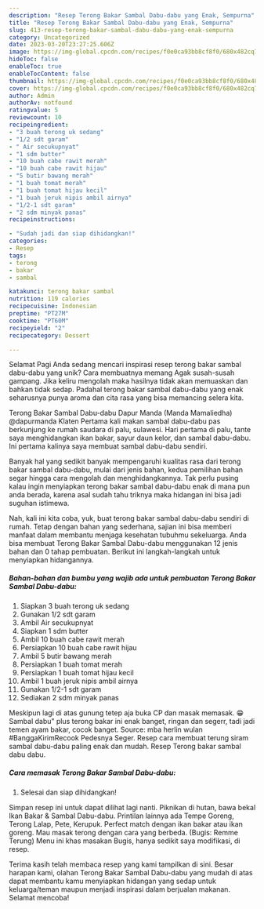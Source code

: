 ```yaml
---
description: "Resep Terong Bakar Sambal Dabu-dabu yang Enak, Sempurna"
title: "Resep Terong Bakar Sambal Dabu-dabu yang Enak, Sempurna"
slug: 413-resep-terong-bakar-sambal-dabu-dabu-yang-enak-sempurna
category: Uncategorized
date: 2023-03-20T23:27:25.606Z
image: https://img-global.cpcdn.com/recipes/f0e0ca93bb8cf8f0/680x482cq70/terong-bakar-sambal-dabu-dabu-foto-resep-utama.jpg
hideToc: false
enableToc: true
enableTocContent: false
thumbnail: https://img-global.cpcdn.com/recipes/f0e0ca93bb8cf8f0/680x482cq70/terong-bakar-sambal-dabu-dabu-foto-resep-utama.jpg
cover: https://img-global.cpcdn.com/recipes/f0e0ca93bb8cf8f0/680x482cq70/terong-bakar-sambal-dabu-dabu-foto-resep-utama.jpg
author: Admin
authorAv: notfound
ratingvalue: 5
reviewcount: 10
recipeingredient:
- "3 buah terong uk sedang"
- "1/2 sdt garam"
- " Air secukupnyat"
- "1 sdm butter"
- "10 buah cabe rawit merah"
- "10 buah cabe rawit hijau"
- "5 butir bawang merah"
- "1 buah tomat merah"
- "1 buah tomat hijau kecil"
- "1 buah jeruk nipis ambil airnya"
- "1/2-1 sdt garam"
- "2 sdm minyak panas"
recipeinstructions:

- "Sudah jadi dan siap dihidangkan!"
categories:
- Resep
tags:
- terong
- bakar
- sambal

katakunci: terong bakar sambal 
nutrition: 119 calories
recipecuisine: Indonesian
preptime: "PT27M"
cooktime: "PT60M"
recipeyield: "2"
recipecategory: Dessert

---
```



Selamat Pagi Anda sedang mencari inspirasi resep terong bakar sambal dabu-dabu yang unik? Cara membuatnya memang Agak susah-susah gampang. Jika keliru mengolah maka hasilnya tidak akan memuaskan dan bahkan tidak sedap. Padahal terong bakar sambal dabu-dabu yang enak seharusnya punya aroma dan cita rasa yang bisa memancing selera kita.


Terong Bakar Sambal Dabu-dabu Dapur Manda (Manda Mamaliedha) @dapurmanda Klaten Pertama kali makan sambal dabu-dabu pas berkunjung ke rumah saudara di palu, sulawesi. Hari pertama di palu, tante saya menghidangkan ikan bakar, sayur daun kelor, dan sambal dabu-dabu. Ini pertama kalinya saya membuat sambal dabu-dabu sendiri.

Banyak hal yang sedikit banyak mempengaruhi kualitas rasa dari terong bakar sambal dabu-dabu, mulai dari jenis bahan, kedua pemilihan bahan segar hingga cara mengolah dan menghidangkannya. Tak perlu pusing kalau ingin menyiapkan terong bakar sambal dabu-dabu enak di mana pun anda berada, karena asal sudah tahu triknya maka hidangan ini bisa jadi suguhan istimewa.


Nah, kali ini kita coba, yuk, buat terong bakar sambal dabu-dabu sendiri di rumah. Tetap dengan bahan yang sederhana, sajian ini bisa memberi manfaat dalam membantu menjaga kesehatan tubuhmu sekeluarga. Anda bisa membuat Terong Bakar Sambal Dabu-dabu menggunakan 12 jenis bahan dan 0 tahap pembuatan. Berikut ini langkah-langkah untuk menyiapkan hidangannya.

<!--inarticleads1-->

##### Bahan-bahan dan bumbu yang wajib ada untuk pembuatan Terong Bakar Sambal Dabu-dabu:

1. Siapkan 3 buah terong uk sedang
1. Gunakan 1/2 sdt garam
1. Ambil  Air secukupnyat
1. Siapkan 1 sdm butter
1. Ambil 10 buah cabe rawit merah
1. Persiapkan 10 buah cabe rawit hijau
1. Ambil 5 butir bawang merah
1. Persiapkan 1 buah tomat merah
1. Persiapkan 1 buah tomat hijau kecil
1. Ambil 1 buah jeruk nipis ambil airnya
1. Gunakan 1/2-1 sdt garam
1. Sediakan 2 sdm minyak panas


Meskipun lagi di atas gunung tetep aja buka CP dan masak memasak. 😁 Sambal dabu&#34; plus terong bakar ini enak banget, ringan dan segerr, tadi jadi temen ayam bakar, cocok banget. Source: mba herlin wulan #BanggaKirimRecook Pedesnya Seger. Resep cara membuat terung siram sambal dabu-dabu paling enak dan mudah. Resep Terong bakar sambal dabu dabu. 

<!--inarticleads2-->

##### Cara memasak Terong Bakar Sambal Dabu-dabu:


1. Selesai dan siap dihidangkan!

Simpan resep ini untuk dapat dilihat lagi nanti. Piknikan di hutan, bawa bekal Ikan Bakar &amp; Sambal Dabu-dabu. Printilan lainnya ada Tempe Goreng, Terong Lalap, Pete, Kerupuk. Perfect match dengan ikan bakar atau ikan goreng. Mau masak terong dengan cara yang berbeda. (Bugis: Remme Terung) Menu ini khas masakan Bugis, hanya sedikit saya modifikasi, di resep. 

Terima kasih telah membaca resep yang kami tampilkan di sini. Besar harapan kami, olahan Terong Bakar Sambal Dabu-dabu yang mudah di atas dapat membantu kamu menyiapkan hidangan yang sedap untuk keluarga/teman maupun menjadi inspirasi dalam berjualan makanan. Selamat mencoba!
